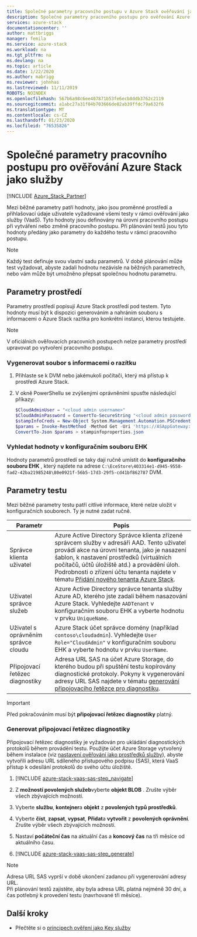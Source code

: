 ```yaml
---
title: Společné parametry pracovního postupu v Azure Stack ověřování jako služba | Microsoft Docs
description: Společné parametry pracovního postupu pro ověřování Azure Stack jako služby
services: azure-stack
documentationcenter: ''
author: mattbriggs
manager: femila
ms.service: azure-stack
ms.workload: na
ms.tgt_pltfrm: na
ms.devlang: na
ms.topic: article
ms.date: 1/22/2020
ms.author: mabrigg
ms.reviewer: johnhas
ms.lastreviewed: 11/11/2019
ROBOTS: NOINDEX
ms.openlocfilehash: 567b6a98c6ee407871b53fe6ecb8ddb3762c2119
ms.sourcegitcommit: a1abc27a31f04b703666de02ab39ffdc79a632f6
ms.translationtype: MT
ms.contentlocale: cs-CZ
ms.lasthandoff: 01/23/2020
ms.locfileid: "76535826"
---
```

# <a name="workflow-common-parameters-for-azure-stack-validation-as-a-service"></a>Společné parametry pracovního postupu pro ověřování Azure Stack jako služby

[!INCLUDE [Azure_Stack_Partner](./includes/azure-stack-partner-appliesto.md)]

Mezi běžné parametry patří hodnoty, jako jsou proměnné prostředí a přihlašovací údaje uživatele vyžadované všemi testy v rámci ověřování jako služby (VaaS). Tyto hodnoty jsou definovány na úrovni pracovního postupu při vytváření nebo změně pracovního postupu. Při plánování testů jsou tyto hodnoty předány jako parametry do každého testu v rámci pracovního postupu.

> [!NOTE]
> Každý test definuje svou vlastní sadu parametrů. V době plánování může test vyžadovat, abyste zadali hodnotu nezávisle na běžných parametrech, nebo vám může být umožněno přepsat společnou hodnotu parametru.

## <a name="environment-parameters"></a>Parametry prostředí

Parametry prostředí popisují Azure Stack prostředí pod testem. Tyto hodnoty musí být k dispozici generováním a nahráním souboru s informacemi o Azure Stack razítka pro konkrétní instanci, kterou testujete.

> [!NOTE]
> V oficiálních ověřovacích pracovních postupech nelze parametry prostředí upravovat po vytvoření pracovního postupu.

### <a name="generate-the-stamp-information-file"></a>Vygenerovat soubor s informacemi o razítku

1. Přihlaste se k DVM nebo jakémukoli počítači, který má přístup k prostředí Azure Stack.
2. V okně PowerShellu se zvýšenými oprávněními spusťte následující příkazy:

    ```powershell  
    $CloudAdminUser = "<cloud admin username>"
    $CloudAdminPassword = ConvertTo-SecureString "<cloud admin password>" -AsPlainText -Force
    $stampInfoCreds = New-Object System.Management.Automation.PSCredential($CloudAdminUser, $CloudAdminPassword)
    $params = Invoke-RestMethod -Method Get -Uri 'https://ASAppGateway:4443/ServiceTypeId/4dde37cc-6ee0-4d75-9444-7061e156507f/CloudDefinition/GetStampInformation' -Credential $stampInfoCreds
    ConvertTo-Json $params > stampinfoproperties.json
    ```

### <a name="locate-values-in-the-ece-configuration-file"></a>Vyhledat hodnoty v konfiguračním souboru EHK

Hodnoty parametrů prostředí se taky dají ručně umístit do **konfiguračního souboru EHK** , který najdete na adrese `C:\EceStore\403314e1-d945-9558-fad2-42ba21985248\80e0921f-56b5-17d3-29f5-cd41bf862787` DVM.

## <a name="test-parameters"></a>Parametry testu

Mezi běžné parametry testu patří citlivé informace, které nelze uložit v konfiguračních souborech. Ty je nutné zadat ručně.

Parametr    | Popis
-------------|-----------------
Správce klienta uživatel                            | Azure Active Directory Správce klienta zřízené správcem služby v adresáři AAD. Tento uživatel provádí akce na úrovni tenanta, jako je nasazení šablon, k nastavení prostředků (virtuálních počítačů, účtů úložiště atd.) a provádění úloh. Podrobnosti o zřízení účtu tenanta najdete v tématu [Přidání nového tenanta Azure Stack](../operator/azure-stack-add-new-user-aad.md).
Uživatel správce služeb             | Azure Active Directory správce tenanta služby Azure AD, kterého jste zadali během nasazování Azure Stack. Vyhledejte `AADTenant` v konfiguračním souboru EHK a vyberte hodnotu v prvku `UniqueName`.
Uživatel s oprávněním správce cloudu               | Azure Stack účet správce domény (například `contoso\cloudadmin`). Vyhledejte `User Role="CloudAdmin"` v konfiguračním souboru EHK a vyberte hodnotu v prvku `UserName`.
Připojovací řetězec diagnostiky          | Adresa URL SAS na účet Azure Storage, do kterého budou při spuštění testu kopírovány diagnostické protokoly. Pokyny k vygenerování adresy URL SAS najdete v tématu [generování připojovacího řetězce pro diagnostiku](#generate-the-diagnostics-connection-string). |

> [!IMPORTANT]
> Před pokračováním musí být **připojovací řetězec diagnostiky** platný.

### <a name="generate-the-diagnostics-connection-string"></a>Generovat připojovací řetězec diagnostiky

Připojovací řetězec diagnostiky je vyžadován pro ukládání diagnostických protokolů během provádění testu. Použijte účet Azure Storage vytvořený během instalace (viz [nastavení ověřování jako prostředků služby](azure-stack-vaas-set-up-resources.md)), abyste vytvořili adresu URL sdíleného přístupového podpisu (SAS), která VaaS přístup k odesílání protokolů do svého účtu úložiště.

1. [!INCLUDE [azure-stack-vaas-sas-step_navigate](includes/azure-stack-vaas-sas-step_navigate.md)]

1. Z **možností povolených služeb**vyberte **objekt BLOB** . Zrušte výběr všech zbývajících možností.

1. Vyberte **službu**, **kontejner**a **objekt** z **povolených typů prostředků**.

1. Vyberte **číst**, **zapsat**, **vypsat**, **Přidat**a **vytvořit** z **povolených oprávnění**. Zrušte výběr všech zbývajících možností.

1. Nastaví **počáteční čas** na aktuální čas a **koncový čas** na tři měsíce od aktuálního času.

1. [!INCLUDE [azure-stack-vaas-sas-step_generate](includes/azure-stack-vaas-sas-step_generate.md)]

> [!NOTE]  
> Adresa URL SAS vyprší v době ukončení zadanou při vygenerování adresy URL.  
Při plánování testů zajistěte, aby byla adresa URL platná nejméně 30 dní, a čas potřebný k provedení testu (navrhované tři měsíce).

## <a name="next-steps"></a>Další kroky

- Přečtěte si o [principech ověření jako Key služby](azure-stack-vaas-key-concepts.md)